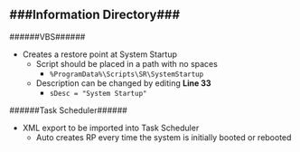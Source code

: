 ###Information Directory###
---
######VBS######
- Creates a restore point at System Startup
  - Script should be placed in a path with no spaces
    - `%ProgramData%\Scripts\SR\SystemStartup`
  - Description can be changed by editing __Line 33__ 
    - `sDesc = "System Startup"`

######Task Scheduler######
  - XML export to be imported into Task Scheduler
    - Auto creates RP every time the system is initially booted or rebooted
